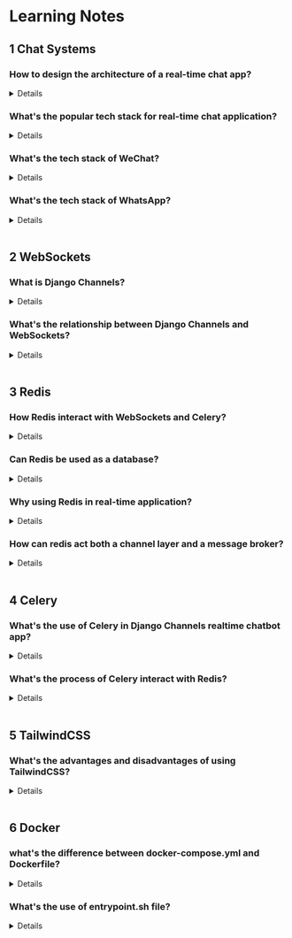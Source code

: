 # Learning Notes

## 1 Chat Systems
### How to design the architecture of a real-time chat app?
<details>
Designing the architecture of a real-time chat app involves several considerations, here are some general steps that can be taken to design the architecture of a real-time chat application:

Identify the requirements: Understand the specific requirements of the chat application, such as the number of concurrent users, message delivery guarantees, and data storage requirements.

Decide on the technologies: Choose the appropriate technologies for the front-end, back-end, and database based on the requirements.

Design the data model: Create a data model that describes the different entities in the chat application and their relationships.

Design the message flow: Decide on the message flow between the client and the server, and how messages will be delivered and stored.

Design the authentication and authorization: Decide on the authentication and authorization mechanisms that will be used to protect the chat application.

Implement the message broker: Implement a message broker to handle the communication between the clients and the server.

Implement the back-end: Implement the back-end logic for handling the message flow and data storage.

Implement the front-end: Implement the front-end logic for handling the user interface and real-time updates.

Implement the scalability: Design the architecture to be horizontally scalable by adding more servers to handle the increased load.

Test and deploy: Test the chat application thoroughly and deploy it to production.

Keep in mind that this is a general approach, there may be variations or additional steps depending on the complexity of the application and the technologies being used.

</details>

### What's the popular tech stack for real-time chat application?
<details>
A popular technology stack for building a real-time chat application includes the following:

- **Front-end:** JavaScript frameworks such as React or Angular are commonly used to build the user interface of a real-time chat application. These frameworks provide powerful tools for building dynamic, interactive UIs and handling real-time updates.

- **Back-end:** Node.js is a popular choice for building the back-end of a real-time chat application. Node.js allows for fast and efficient handling of multiple connections, making it well-suited for real-time applications.

- **WebSockets:** WebSockets are a protocol that allows for real-time, bidirectional communication between a client and a server. They are used to enable real-time updates and notifications in the chat application.

- **Database:** MongoDB or Firebase Firestore are popular choices for storing chat data. MongoDB is a document-based NoSQL database that allows for fast and efficient storage and retrieval of data. Firebase Firestore is a NoSQL document database that allows for easy scalability and real-time data updates.

- **Message broker:** Redis is a popular choice for message broker. It can be used to manage the WebSocket connections and distribute messages to the appropriate clients.

- **Framework:** Express.js or Nest.js are popular frameworks for building the back-end of a chat application using Node.js

- **Authentication:** JWT or OAuth2 are popular choices for handling user authentication and authorization in a chat application.

This is just one example of a technology stack for building a real-time chat application, depending on the complexity and scalability of the application, other technologies can be added or replaced.
</details>

### What's the tech stack of WeChat?
<details>
WeChat is a very complex messaging application, so the technology stack is quite extensive, but from my knowledge cutoff, here are some of the technologies that WeChat uses:

- **Front-end:** WeChat uses a combination of React Native and web technologies such as React.js and Webpack to build the user interface of the application.

- **Back-end:** WeChat uses a combination of Java and Go to build the back-end of the application. Java is used for the business logic, and Go is used for the performance-critical parts.

- **Database:** WeChat uses a combination of MySQL and MongoDB. MySQL is used to store data related to the account and contact information, while MongoDB is used to store message data.

- **WebSockets:** WebSockets are used to enable real-time updates and notifications within the application.

- **Message broker:** WeChat uses a combination of RabbitMQ and Kafka for message broker. RabbitMQ is used for messaging between different devices, while Kafka is used for messaging between devices and the WeChat servers.

- **Media Processing:** WeChat uses FFmpeg for video and audio processing.

- **Data storage:** WeChat uses a combination of AWS and Tencent Cloud for data storage and backups.

- **Encryption:** WeChat uses the Advanced Encryption Standard (AES) for end-to-end encryption of messages.

This is not an exhaustive list, WeChat may have added or updated technologies since my knowledge cutoff, but it gives an idea of the complexity and scale of the application and the technologies that are being used to support it.
</details>

### What's the tech stack of WhatsApp?
<details>
WhatsApp is a very complex messaging application, so the technology stack is quite extensive, but from my knowledge cutoff, here are some of the technologies that WhatsApp uses:

- **Front-end:** WhatsApp uses a combination of React Native and web technologies such as React.js and Webpack to build the user interface of the application.

- **Back-end:** WhatsApp uses a combination of Erlang and Elixir to build the back-end of the application. Erlang is a programming language that is well-suited for building concurrent, fault-tolerant systems, while Elixir is a functional programming language that runs on the Erlang Virtual Machine.

- **Database:** WhatsApp uses a combination of MySQL and RocksDB. MySQL is used to store data related to the account and contact information, while RocksDB is used to store message data.

- **WebSockets:** WebSockets are used to enable real-time updates and notifications within the application.

- **Message broker:** WhatsApp uses a combination of XMPP and MQTT for message broker. XMPP is used for messaging between different devices, while MQTT is used for messaging between devices and the WhatsApp servers.

- **Media Processing:** WhatsApp uses FFmpeg for video and audio processing.

- **Data storage:** WhatsApp uses Google Cloud for data storage and backups.

- **Encryption:** WhatsApp uses the Signal Protocol for end-to-end encryption of messages.

This is not an exhaustive list, WhatsApp may have added or updated technologies since my knowledge cutoff, but it gives an idea of the complexity and scale of the application and the technologies that are being used to support it.
</details>

<br>

## 2 WebSockets
### What is Django Channels?
<details>
Django Channels is a package for Django that extends the framework to handle WebSockets and other asynchronous protocols. It allows developers to handle real-time functionality, such as chat or notifications, within a Django application. Channels also supports running background tasks and scheduled jobs. It is built on top of the Django framework and allows for easy integration with existing Django projects.
</details>

### What's the relationship between Django Channels and WebSockets?
<details>
Django Channels is a package that allows Django to handle WebSockets, which are a type of asynchronous communication protocol. With Django Channels, a Django application can handle WebSocket connections in addition to regular HTTP requests. This means that you can build real-time functionality, such as chat or notifications, within a Django application using WebSockets. Channels provides an abstraction layer that allows developers to work with WebSockets in a similar way to how they work with regular views and models in Django, making it easy to integrate real-time functionality into existing Django projects.
</details>

<br>

## 3 Redis
### How Redis interact with WebSockets and Celery?
<details>
Redis can be used in conjunction with Django Channels, WebSockets, and Celery to enhance the performance and scalability of a Django application.

When using Django Channels and WebSockets, Redis can be used as a message broker to facilitate the communication between the clients and the Django server. Redis can store and manage the WebSocket connections, allowing the Django application to handle many simultaneous WebSocket connections efficiently.

Celery, on the other hand, is a task queue for running background tasks and scheduled jobs. Redis can be used as the message broker for Celery, allowing it to manage and distribute tasks to worker processes.

In summary, Redis acts as a centralized message broker between Django Channels, WebSockets and Celery, which allows Django to handle many simultaneous WebSocket connections and background tasks efficiently, and also to scale the application horizontally by adding more worker processes.

</details>

### Can Redis be used as a database?
<details>
Redis can be used as a database, although it is often considered a different type of database than traditional relational databases such as MySQL or PostgreSQL. Redis is an in-memory data store, meaning that all data is stored in RAM, making it much faster than disk-based databases for certain types of operations. However, this also means that Redis is not as well-suited for handling large amounts of data that cannot fit in memory.

Redis supports a wide range of data structures such as strings, hashes, lists, sets, and sorted sets, which can be used to model various types of data. It also supports advanced features such as pub/sub messaging, Lua scripting, and key expiration, making it a versatile choice for many types of use cases.

It's also worth noting that Redis has built-in persistence mechanism that allows you to save the data to disk and reload it on restart. Redis also supports replication and cluster sharding, which can be used to scale the database horizontally.

Overall, Redis is a powerful database solution for certain use cases, but it may not be the best choice for all types of applications.
</details>

### Why using Redis in real-time application?
<details>
Redis is often used in real-time applications because of its ability to store and retrieve data quickly. It is an in-memory data store, meaning it stores data in RAM rather than on disk, which allows for faster access times. Additionally, Redis supports a wide range of data structures such as strings, hashes, lists, sets, and sorted sets, which can be used to model various types of data in real-time applications. It also supports advanced features such as pub/sub messaging, Lua scripting, and key expiration, making it a versatile choice for real-time use cases.
</details>

### How can redis act both a channel layer and a message broker?
<details>
Redis can act as both a channel layer for WebSocket communication and a message broker for Celery because it is a versatile data store that can support multiple types of data structures and communication patterns. 
  
For WebSockets, Django Channels uses Redis as a channel layer to handle the communication between the client and server. The channel layer allows Django Channels to multiplex multiple WebSocket connections over a single Redis connection, providing a way for Django to handle multiple WebSockets connections concurrently.

For Celery, Redis acts as a message broker to provide a reliable way to queue and manage tasks. When a task is executed by Celery, it is first placed in a Redis queue, where it can be managed and executed as needed. Redis provides a centralized location for storing task metadata, which allows multiple Celery workers to access the same task queue and coordinate the execution of tasks.

In both cases, Redis provides a fast and reliable way to store and retrieve data, which makes it well-suited for real-time applications that require fast communication and data processing. By using Redis as both a channel layer and a message broker, you can take advantage of its versatility and performance to build scalable and robust real-time applications.
</details>

<br>

## 4 Celery
### What's the use of Celery in Django Channels realtime chatbot app?
<details>
Celery is a task queue library for Python that can be used to handle background tasks in a Django application, such as sending emails or processing long-running requests. In a Django Channels real-time chatbot app, Celery can be used to handle tasks that need to be performed asynchronously, such as sending a message to a chatbot API or performing natural language processing on a user's message. This allows the chatbot to respond to user input in real-time without blocking the application's main thread.
</details>

### What's the process of Celery interact with Redis?
<details>
Celery can be configured to use Redis as a message broker, which is responsible for transmitting messages between the Celery worker process and the Celery client. The process works as follows:

1. A task is defined and decorated with the `@celery.task` decorator, which makes it available for execution by a Celery worker.

2. The task is called by the client, and the client sends a message containing the task and its arguments to the message broker (in this case, Redis).

3. The Celery worker process, which is running separately from the client, listens to the message broker for new messages. When a new message arrives, the worker process dequeues the message and executes the task.

4. Once the task is complete, the worker process sends a message back to the message broker with the result of the task.

5. The client can then retrieve the result of the task, if necessary, by listening to the message broker for the result message.

By using Redis as a message broker, Celery can easily support distributed systems and is able to handle a high number of concurrent tasks.
</details>

<br>

## 5 TailwindCSS
### What's the advantages and disadvantages of using TailwindCSS?
<details>
Tailwind CSS is a utility-first CSS framework that can be used to quickly and easily create custom designs for a website or application. Some advantages of using Tailwind CSS include:

- Speed: Tailwind CSS provides a large set of pre-defined CSS classes that can be used to quickly style elements, allowing for faster development times.
- Consistency: Because it provides a set of pre-defined classes, it can help to ensure consistency across the design of a website or application.
- Customization: Tailwind CSS is highly customizable, and it allows developers to easily change the default design by modifying its configuration file.
- Accessibility: Tailwind CSS also provides a set of pre-defined classes to help improve accessibility, such as classes for screen readers.

Some disadvantages of using Tailwind CSS include:

- File size: Because Tailwind CSS provides a large set of pre-defined classes, it can result in a large CSS file, which can slow down page load times.
- Learning curve: Because it is a utility-first framework, it can take some time for developers to learn how to use it effectively.
- Overuse of classes: Because it provides a lot of classes, it's easy to overuse them and create a cluttered HTML codebase.
- Opinionated design: Tailwind CSS has a very specific design, and it can be difficult to deviate from that design.

In summary, Tailwind CSS is a powerful tool for quickly and easily creating custom designs, but it may have some disadvantages such as larger file size, a learning curve, the potential for overuse of classes, and a more opinionated design.
</details>

<br>

## 6 Docker
### what's the difference between docker-compose.yml and Dockerfile?
<details>
A Dockerfile is a script that contains instructions for building a Docker image. It specifies the base image to use, the commands to run to set up the application, and any additional configurations or dependencies that are required.

On the other hand, docker-compose.yml is a file used to define and run multi-container Docker applications. It allows you to configure and start multiple containers at once, as well as specify networks and volumes for the application. It uses the images built by the Dockerfile to create the containers.

In short, A Dockerfile is used to build an image, and a docker-compose.yml is used to define and run multi-container applications using those images.
</details>

### What's the use of entrypoint.sh file?
<details>
entrypoint.sh is a shell script that is used as an entry point for a container. It is executed when the container is started. The purpose of an entrypoint script is to configure the container and its environment before running the main command.

It typically performs tasks such as setting environment variables, modifying configuration files, and running any necessary initialization scripts.

For example, an entrypoint script could be used to configure a database connection, create a user and set the necessary permissions, or start additional services that are needed by the application.

It can also be used to run multiple commands in a single container and also to run command with arguments passed to the container

For example, the script can be used to start a Celery worker and a Redis server in the same container, or to start a web server with a specific configuration file.

It is also useful for running commands that need to be executed as root user, for example to configure some system level settings.

It is important to note that the script should be made executable by running chmod +x entrypoint.sh before adding it to the Dockerfile and also the script should be copied to the container using COPY instruction in the Dockerfile and the command to run the script should be given in the ENTRYPOINT instruction in the Dockerfile.
</details>

